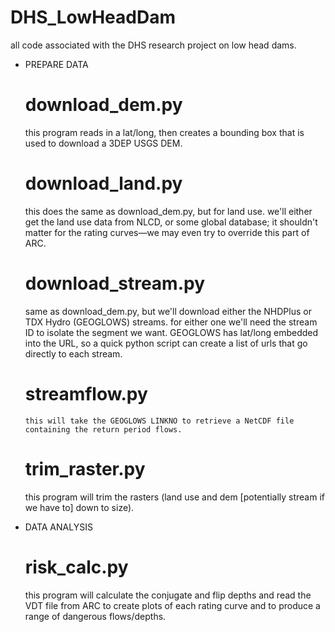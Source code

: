 # DHS_LowHeadDam
all code associated with the DHS research project on low head dams.

- PREPARE DATA
  # download_dem.py
    this program reads in a lat/long, then creates a bounding box that is used to download a 3DEP USGS DEM.
  # download_land.py
    this does the same as download_dem.py, but for land use.
    we'll either get the land use data from NLCD, or some global database; it shouldn't matter for the rating curves—we may even try to override this part of ARC.
  # download_stream.py
    same as download_dem.py, but we'll download either the NHDPlus or TDX Hydro (GEOGLOWS) streams.
    for either one we'll need the stream ID to isolate the segment we want.
    GEOGLOWS has lat/long embedded into the URL, so a quick python script can create a list of urls that go directly to each stream.
    # streamflow.py
      this will take the GEOGLOWS LINKNO to retrieve a NetCDF file containing the return period flows.
  # trim_raster.py
    this program will trim the rasters (land use and dem [potentially stream if we have to] down to size).
  
- DATA ANALYSIS
  # risk_calc.py
    this program will calculate the conjugate and flip depths and read the VDT file from ARC to create plots of each rating curve and to produce a range of dangerous flows/depths.
  
